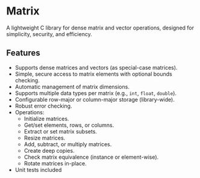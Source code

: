# Matrix

A lightweight C library for dense matrix and vector operations, designed for simplicity, security, and efficiency.

## Features
- Supports dense matrices and vectors (as special-case matrices).
- Simple, secure access to matrix elements with optional bounds checking.
- Automatic management of matrix dimensions.
- Supports multiple data types per matrix (e.g., `int`, `float`, `double`).
- Configurable row-major or column-major storage (library-wide).
- Robust error checking.
- Operations:
  - Initialize matrices.
  - Get/set elements, rows, or columns.
  - Extract or set matrix subsets.
  - Resize matrices.
  - Add, subtract, or multiply matrices.
  - Create deep copies.
  - Check matrix equivalence (instance or element-wise).
  - Rotate matrices in-place.
- Unit tests included
